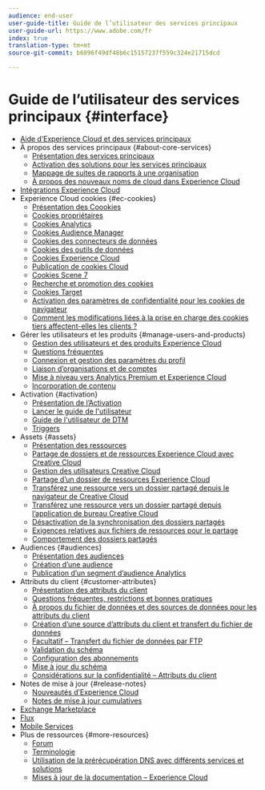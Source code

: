 ```yaml
---
audience: end-user
user-guide-title: Guide de l’utilisateur des services principaux
user-guide-url: https://www.adobe.com/fr
index: true
translation-type: tm+mt
source-git-commit: b6096f49df48b6c15157237f559c324e21715dcd

---
```



# Guide de l’utilisateur des services principaux {#interface}

+ [Aide d’Experience Cloud et des services principaux](experience-cloud.md)
+ À propos des services principaux {#about-core-services}
   + [Présentation des services principaux](core-services-landing.md)
   + [Activation des solutions pour les services principaux](core-services/core-services.md)
   + [Mappage de suites de rapports à une organisation](core-services/report-suite-mapping.md)
   + [À propos des nouveaux noms de cloud dans Experience Cloud](solutions-core-services.md)
+ [Intégrations Experience Cloud](marketing-cloud-integrations.md)
+ Experience Cloud cookies {#ec-cookies}
   + [Présentation des Coookies](cookies/cookies-privacy.md)
   + [Cookies propriétaires](cookies/cookies-first-party.md)
   + [Cookies Analytics](cookies/cookies-analytics.md)
   + [Cookies Audience Manager](cookies/cookies-am.md)
   + [Cookies des connecteurs de données](cookies/cookies-dc.md)
   + [Cookies des outils de données](cookies/cookies-insight.md)
   + [Cookies Experience Cloud](cookies/cookies-mc.md)
   + [Publication de cookies Cloud](cookies/cookies-advertising-cloud.md)
   + [Cookies Scene 7](cookies/cookies-s7.md)
   + [Recherche et promotion des cookies](cookies/cookies-snp.md)
   + [Cookies Target](cookies/cookies-target.md)
   + [Activation des paramètres de confidentialité pour les cookies de navigateur](cookies/browser-cookie-settings.md)
   + [Comment les modifications liées à la prise en charge des cookies tiers affectent-elles les clients ?](cookies/cookies-thirdparty.md)
+ Gérer les utilisateurs et les produits {#manage-users-and-products}
   + [Gestion des utilisateurs et des produits Experience Cloud](admin-getting-started/admin-getting-started.md)
   + [Questions fréquentes](admin-getting-started/faq.md)
   + [Connexion et gestion des paramètres du profil](admin-getting-started/getting-started-experience-cloud.md)
   + [Liaison d’organisations et de comptes](admin-getting-started/organizations.md)
   + [Mise à niveau vers Analytics Premium et Experience Cloud](admin-getting-started/upgrade-to-analytics-premium.md)
   + [Incorporation de contenu](admin-getting-started/oembed.md)
+ Activation {#activation}
   + [Présentation de l’Activation](activation/activation.md)
   + [Lancer le guide de l'utilisateur](https://docs.adobe.com/content/help/en/launch/using/overview.html)
   + [Guide de l'utilisateur de DTM](https://docs.adobe.com/content/help/en/dtm/using/dtm-home.html)
   + [Triggers](activation/triggers.md)
+ Assets {#assets}
   + [Présentation des ressources](experience-cloud-assets/experience-cloud-assets.md)
   + [Partage de dossiers et de ressources Experience Cloud avec Creative Cloud](experience-cloud-assets/creative-cloud.md)
   + [Gestion des utilisateurs Creative Cloud](experience-cloud-assets/t-admin-add-cc-user.md)
   + [Partage d’un dossier de ressources Experience Cloud](experience-cloud-assets/t-share-creative-cloud.md)
   + [Transférez une ressource vers un dossier partagé depuis le navigateur de Creative Cloud](experience-cloud-assets/t-upload-asset-cc.md)
   + [Transférez une ressource vers un dossier partagé depuis l’application de bureau Creative Cloud](experience-cloud-assets/t-cc-asset-upload-thor.md)
   + [Désactivation de la synchronisation des dossiers partagés](experience-cloud-assets/t-disable-asset-sync.md)
   + [Exigences relatives aux fichiers de ressources pour le partage](experience-cloud-assets/assets-file-reqs.md)
   + [Comportement des dossiers partagés](experience-cloud-assets/asset-behavior.md)
+ Audiences {#audiences}
   + [Présentation des audiences](audience-library/audience-library.md)
   + [Création d’une audience](audience-library/t-audience-create.md)
   + [Publication d’un segment d’audience Analytics](audience-library/t-publish-audience-segment.md)
+ Attributs du client {#customer-attributes}
   + [Présentation des attributs du client](attributes/attributes.md)
   + [Questions fréquentes, restrictions et bonnes pratiques](attributes/faq-crs.md)
   + [À propos du fichier de données et des sources de données pour les attributs du client](attributes/crs-data-file.md)
   + [Création d’une source d’attributs du client et transfert du fichier de données](attributes/t-crs-usecase.md)
   + [Facultatif – Transfert du fichier de données par FTP](attributes/t-upload-attributes-ftp.md)
   + [Validation du schéma](attributes/validate-schema.md)
   + [Configuration des abonnements](attributes/subscription.md)
   + [Mise à jour du schéma](attributes/t-update-schema.md)
   + [Considérations sur la confidentialité – Attributs du client](attributes/privacy-mac.md)
+ Notes de mise à jour {#release-notes}
   + [Nouveautés d’Experience Cloud](marketing-cloud-interface/marketing-cloud-interface.md)
   + [Notes de mise à jour cumulatives](marketing-cloud-interface/release-notes.md)
+ [Exchange Marketplace](exchange.md)
+ [Flux](feed.md)
+ [Mobile Services](https://docs.adobe.com/content/help/en/mobile-services/using/home.html)
+ Plus de ressources {#more-resources}
   + [Forum](https://forums.adobe.com/community/experience-cloud)
   + [Terminologie](terms.md)
   + [Utilisation de la prérécupération DNS avec différents services et solutions](dns-prefetch.md)
   + [Mises à jour de la documentation – Experience Cloud](doc-updates.md)
